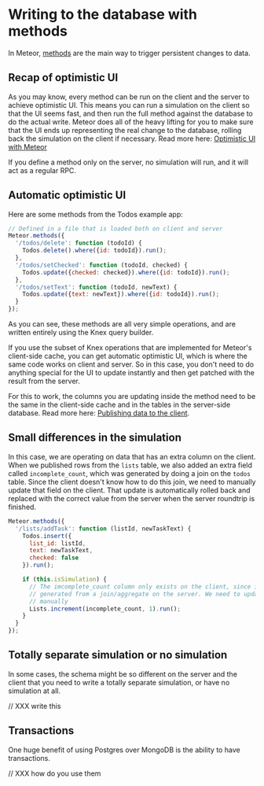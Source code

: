 <h1>Writing to the database with methods</h1>

In Meteor, [methods](http://docs.meteor.com/#/full/meteor_methods) are the main way to trigger persistent changes to data.

## Recap of optimistic UI

As you may know, every method can be run on the client and the server to achieve optimistic UI. This means you can run a simulation on the client so that the UI seems fast, and then run the full method against the database to do the actual write. Meteor does all of the heavy lifting for you to make sure that the UI ends up representing the real change to the database, rolling back the simulation on the client if necessary. Read more here: [Optimistic UI with Meteor](http://info.meteor.com/blog/optimistic-ui-with-meteor-latency-compensation)

If you define a method only on the server, no simulation will run, and it will act as a regular RPC.

## Automatic optimistic UI

Here are some methods from the Todos example app:

```js
// Defined in a file that is loaded both on client and server
Meteor.methods({
  '/todos/delete': function (todoId) {
    Todos.delete().where({id: todoId}).run();
  },
  '/todos/setChecked': function (todoId, checked) {
    Todos.update({checked: checked}).where({id: todoId}).run();
  },
  '/todos/setText': function (todoId, newText) {
    Todos.update({text: newText}).where({id: todoId}).run();
  }
});
```

As you can see, these methods are all very simple operations, and are written entirely using the Knex query builder.

If you use the subset of Knex operations that are implemented for Meteor's client-side cache, you can get automatic optimistic UI, which is where the same code works on client and server. So in this case, you don't need to do anything special for the UI to update instantly and then get patched with the result from the server.

For this to work, the columns you are updating inside the method need to be the same in the client-side cache and in the tables in the server-side database. Read more here: [Publishing data to the client](publish.md).

## Small differences in the simulation

In this case, we are operating on data that has an extra column on the client. When we published rows from the `lists` table, we also added an extra field called `incomplete_count`, which was generated by doing a join on the `todos` table. Since the client doesn't know how to do this join, we need to manually update that field on the client. That update is automatically rolled back and replaced with the correct value from the server when the server roundtrip is finished.

```js
Meteor.methods({
  '/lists/addTask': function (listId, newTaskText) {
    Todos.insert({
      list_id: listId,
      text: newTaskText,
      checked: false
    }).run();

    if (this.isSimulation) {
      // The imcomplete_count column only exists on the client, since it is
      // generated from a join/aggregate on the server. We need to update it
      // manually
      Lists.increment(incomplete_count, 1).run();
    }
  }
});
```

## Totally separate simulation or no simulation

In some cases, the schema might be so different on the server and the client that you need to write a totally separate simulation, or have no simulation at all.

// XXX write this

## Transactions

One huge benefit of using Postgres over MongoDB is the ability to have transactions.

// XXX how do you use them
